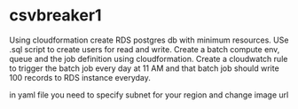 # csvbreaker1
Using cloudformation create RDS postgres db with minimum resources. USe .sql script to create users for read and write.
Create a batch compute env, queue and the job definition using cloudformation. Create a cloudwatch rule to trigger the batch
job every day at 11 AM and that batch job should write 100 records to RDS instance everyday.



in yaml file you need to specify subnet for your region
and change image url 
